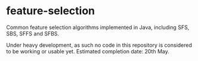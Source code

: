 # feature-selection
Common feature selection algorithms implemented in Java, including SFS, SBS, SFFS and SFBS.

Under heavy development, as such no code in this repository is considered to be working or usable yet.
Estimated completion date: 20th May.
